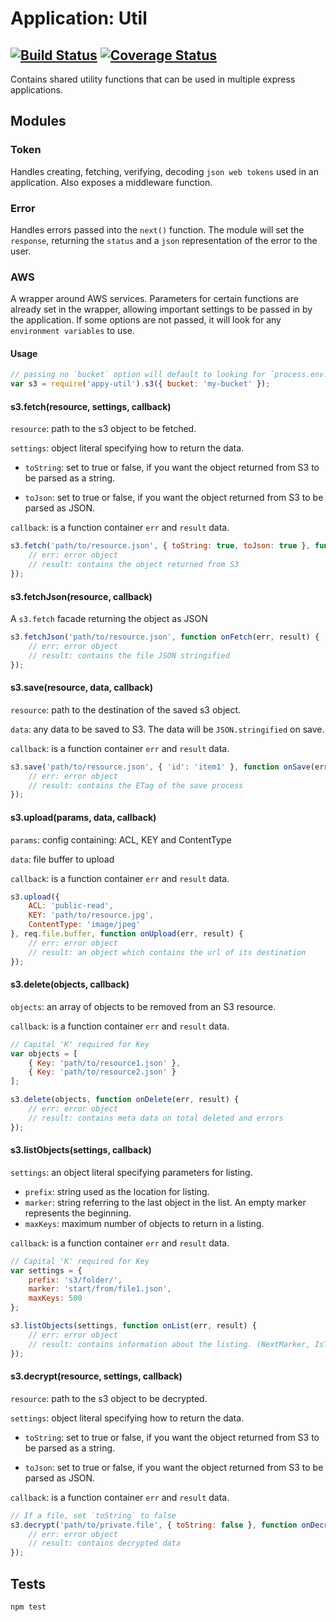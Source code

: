 # Application: Util

[![Build Status](https://travis-ci.org/ashx89/app-util.svg?branch=master)](https://travis-ci.org/ashx89/app-util)
[![Coverage Status](https://coveralls.io/repos/github/ashx89/app-util/badge.svg?branch=master)](https://coveralls.io/github/ashx89/app-util?branch=master)
---

Contains shared utility functions that can be used in multiple express applications.

## Modules

### Token
Handles creating, fetching, verifying, decoding `json web tokens` used in an application. Also exposes a middleware function.

### Error
Handles errors passed into the `next()` function. The module will set the `response`, returning the `status` and a `json` representation of the error to the user.

### AWS
A wrapper around AWS services. Parameters for certain functions are already set in the wrapper, allowing important settings to be passed in by the application.
If some options are not passed, it will look for any `environment variables` to use.

#### Usage
```javascript
// passing no `bucket` option will default to looking for `process.env.S3_BUCKET`
var s3 = require('appy-util').s3({ bucket: 'my-bucket' });
```

#### s3.fetch(resource, settings, callback)

`resource`: path to the s3 object to be fetched.

`settings`: object literal specifying how to return the data.
   - `toString`: set to true or false, if you want the object returned from S3 to be parsed as a string.
    
   - `toJson`: set to true or false, if you want the object returned from S3 to be parsed as JSON.
    
`callback`: is a function container `err` and `result` data.

```javascript
s3.fetch('path/to/resource.json', { toString: true, toJson: true }, function onFetch(err, result) {
    // err: error object
    // result: contains the object returned from S3
});
```

#### s3.fetchJson(resource, callback)

A `s3.fetch` facade returning the object as JSON

```javascript
s3.fetchJson('path/to/resource.json', function onFetch(err, result) {
    // err: error object
    // result: contains the file JSON stringified
});
```

#### s3.save(resource, data, callback)

`resource`: path to the destination of the saved s3 object.

`data`: any data to be saved to S3. The data will be `JSON.stringified` on save.

`callback`: is a function container `err` and `result` data.

```javascript
s3.save('path/to/resource.json', { 'id': 'item1' }, function onSave(err, result) {
    // err: error object
    // result: contains the ETag of the save process
});
```

#### s3.upload(params, data, callback)

`params`: config containing: ACL, KEY and ContentType

`data`: file buffer to upload

`callback`: is a function container `err` and `result` data.

```javascript
s3.upload({
    ACL: 'public-read',
    KEY: 'path/to/resource.jpg',
    ContentType: 'image/jpeg'
}, req.file.buffer, function onUpload(err, result) {
    // err: error object
    // result: an object which contains the url of its destination
});
```

#### s3.delete(objects, callback)

`objects`: an array of objects to be removed from an S3 resource.

`callback`: is a function container `err` and `result` data.

```javascript
// Capital 'K' required for Key
var objects = [
    { Key: 'path/to/resource1.json' },
    { Key: 'path/to/resource2.json' }
];

s3.delete(objects, function onDelete(err, result) {
    // err: error object
    // result: contains meta data on total deleted and errors 
});
```

#### s3.listObjects(settings, callback)

`settings`: an object literal specifying parameters for listing.
   - `prefix`: string used as the location for listing.
   - `marker`: string referring to the last object in the list. An empty marker represents the beginning.
   - `maxKeys`: maximum number of objects to return in a listing.

`callback`: is a function container `err` and `result` data.

```javascript
// Capital 'K' required for Key
var settings = {
    prefix: 's3/folder/',
    marker: 'start/from/file1.json',
    maxKeys: 500
};

s3.listObjects(settings, function onList(err, result) {
    // err: error object
    // result: contains information about the listing. (NextMarker, IsTruncated, Contents, etc.)
});
```

#### s3.decrypt(resource, settings, callback)

`resource`: path to the s3 object to be decrypted.

`settings`: object literal specifying how to return the data.
   - `toString`: set to true or false, if you want the object returned from S3 to be parsed as a string.
    
   - `toJson`: set to true or false, if you want the object returned from S3 to be parsed as JSON.
    
`callback`: is a function container `err` and `result` data.

```javascript
// If a file, set `toString` to false
s3.decrypt('path/to/private.file', { toString: false }, function onDecrypt(err, result) {
    // err: error object
    // result: contains decrypted data
});
```

## Tests

~~~
npm test
~~~